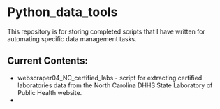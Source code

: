 # Python_data_tools
This repository is for storing completed scripts that I have written for automating specific data management tasks. 

## Current Contents:
- webscraper04_NC_certified_labs - script for extracting certified laboratories data from the North Carolina DHHS State Laboratory of Public Health website.
- 
